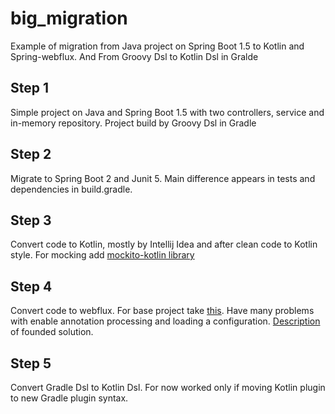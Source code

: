 # big_migration
Example of migration from Java project on Spring Boot 1.5 to Kotlin and Spring-webflux. And From Groovy Dsl to Kotlin Dsl in Gralde

## Step 1 
Simple project on Java and Spring Boot 1.5 with two controllers, service and in-memory repository. Project build by Groovy Dsl in Gradle

## Step 2
Migrate to Spring Boot 2 and Junit 5. Main difference appears in tests and dependencies in build.gradle. 

## Step 3
Convert code to Kotlin, mostly by Intellij Idea and after clean code to Kotlin style. For mocking add [mockito-kotlin library](https://github.com/nhaarman/mockito-kotlin)

## Step 4
Convert code to webflux. For base project take [this](https://github.com/sdeleuze/spring-kotlin-functional).
Have many problems with enable annotation processing and loading a configuration. [Description](https://stackoverflow.com/questions/46834767/how-to-load-config-in-spring-webflux-without-spring-boot) of founded solution.  

## Step 5
Convert Gradle Dsl to Kotlin Dsl. For now worked only if moving Kotlin plugin to new Gradle plugin syntax. 
